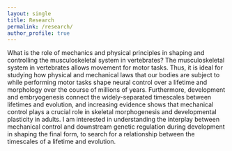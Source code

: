 ```yaml
---
layout: single
title: Research
permalink: /research/
author_profile: true
---
```


What is the role of mechanics and physical principles in shaping and controlling the musculoskeletal system in vertebrates? The musculoskeletal system in vertebrates allows movement for motor tasks. Thus, it is ideal for studying how physical and mechanical laws that our bodies are subject to while performing motor tasks shape neural control over a lifetime and morphology over the course of millions of years. Furthermore, development and embryogenesis connect the widely-separated timescales between lifetimes and evolution, and increasing evidence shows that mechanical control plays a crucial role in skeletal morphogenesis and developmental plasticity in adults. I am interested in understanding the interplay between mechanical control and downstream genetic regulation during development in shaping the final form, to search for a relationship between the timescales of a lifetime and evolution.

<!-- **_Finger stability in precision grips_**

[Full text](https://www.pnas.org/doi/10.1073/pnas.2122903119)

Stable precision grips using the fingertips are a cornerstone of human hand dex- terity. Occasionally, however, our fingers become unstable and snap into a hyper- extended posture. This is because multi-link mechanisms, like our fingers, can buckle under tip forces. Suppressing this instability is crucial for hand dexterity, but how the neuromuscular system does so is unknown. Here we show that finger stability is due to the stiffness from muscle contraction. We recorded maximal force applica- tion with the index finger and found that most buckling events lasted less than 50 ms, too fast for sensorimotor feedback to act. However, a biomechanical model of the finger predicted that muscle-induced stiffness is also insufficient for stability at maxi- mal force unless we add springs to stiffen the joints. We tested this prediction in 23 volunteers. Upon adding stiffness, maximal force increased by 31$\pm$3%, and muscle electromyography readings were 22$\pm$3% higher for the finger flexors (mean$\pm$standard error). Hence, people refrain from applying truly maximal force unless an external stabilizing stiffness allows their muscles to apply higher force without losing stability. Using our finger model, we found that there is leeway for muscles to co-contract and stabilize the finger at sub-maximal but not maximal force. Our experiment reveals that human fingers are indeed significantly co-contracted. More stiffness helps stability but would affect everyday hand usage because we need compliant fingers to adapt to com- plex object geometries and regulate force precisely. Thus, our results show how hand function arises from neurally tuned muscle stiffness that balances finger stability with compliance. 

**_Size and shape of terrestrial animals_**

[A small video](https://youtu.be/C55yA767XjA)

Small land animals tend to have a crouched or sprawled posture, whereas larger animals are generally more upright. Legged locomotion biomechanics is considered central to the evolution of such size-dependent body shape in birds and mammals. But debates continue about how body shape affects locomotion and how the natural environment affects locomotion. These debates have left out a crucial factor for survival, namely, locomotion stability. In particular, lateral stability when stand- ing or moving is profoundly affected by the frontal aspect ratio of the stance width to center of mass height. The wider an animal, the more stable it is. But for natural terrain, the further apart two ground support points are, the higher the variance in height difference. An aspect ratio scaling law emerges from this competition between lateral stability and terrain unevenness. Here we show that the scaling law arising from the need for stability on natural terrain correctly predicts the frontal aspect ratio scaling across 335 terrestrial vertebrates and inver- tebrates, spanning eight orders of magnitude in mass from 28mg to 22,000kg, so that smaller animals have a wider aspect ratio. Phylogenetic comparative analysis reveals that the trend does not simply arise by gradual changes in traits over time due to phylogenetic relatedness. Thus, we propose that adaptation to stability demands on natural terrain likely drove the macroevolution of body aspect ratio across multiple clades of terrestrial animals with diverse body plans, gait styles, and limb morphologies. Neural limb control and niche-specific morphological specializations further modulate the baseline frontal aspect ratio defined by the frontal profile.

**_Active viscoelasticity in sarcomeres_**

[Full text](https://www.frontiersin.org/articles/10.3389/frobt.2018.00069/full)

The perturbation response of muscle is important for the versatile, stable and agile control capabilities of animals. Muscle resists being stretched by developing forces in the passive tissues and in the active crossbridges. This review focuses on the active perturbation response of the sarcomere. The active response exhibits typical stress relaxation, and thus approximated by a Maxwell material that has a spring and dashpot arranged in series. The ratio of damping to stiffness in this approximation defines the relaxation timescale for dissipating stresses that are developed in the crossbridges due to external perturbations. Current understanding of sarcomeres suggests that stiffness varies nearly linearly with neural excitation, but not much is known about damping. But if both stiffness and damping have the same functional (linear or not) dependence on neural excitation, then the stress relaxation timescale cannot be varied depending on the demands of the task. This implies an unavoidable and biologically unrealistic trade-off between how freely the crossbridges can yield and dissipate stresses when stretched (injury avoidance in agile motions) vs. how long they can maintain perturbation-induced stresses and behave like a solid material (stiffness maintenance for stability). We hypothesize that muscle circumvents this trade-off by varying damping in a nonlinear manner with neural excitation, unlike stiffness that varies linearly. Testing this hypothesis requires new experimental and mathematical characterization of muscle mechanics, and also identifies new design goals for robotic actuators.

**_Morphology of joints in animals_**

Flexural joints are becoming increasingly prevalent in monolithic robotic limbs. A flexural joint is made up of a soft elastic interconnecting piece, called the flexure, between two stiffer segments. When the joint is flexed by an external force, most of the flexion is concentrated within the soft flexural element. While several detailed analyses exist for specific geometries of flexures, an all encapsulating theory for flexure function is missing. We use simple models to specifically characterize how the stiffness of flexure scales with size. We find that stable flexures severely limit the maximal rotation of actuated flexural joints, with typical values of rotation being less than 0.2 radians. This limit is independent of the size of the joint. In calculating this bound, we optimistically assume that the joints are actuated by motors whose torque density is as high as biological muscle. These results call into question the feasibility of flexural joints, especially for mobile or lightweight applications that use weaker actuators. We find the scaling relationships for the range of rotation of an actuated flexural joint as a function of the flexure’s material properties, cross-sectional geometry, and the torque density of the actuator. These results provide guidelines for the design and development of scalable flexural robotic limbs.

Ph.D. dissertation: _On the role of stability in animal morphology and neural control_ 

[Full text](https://www.proquest.com/docview/2632151295/A5347722E48E4D3BPQ/1)

[Thesis defense video](https://www.youtube.com/watch?v=IGwHq4HRJcY) -->
